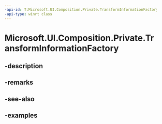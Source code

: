 ```yaml
---
-api-id: T:Microsoft.UI.Composition.Private.TransformInformationFactory
-api-type: winrt class
---
```


# Microsoft.UI.Composition.Private.TransformInformationFactory

<!--
public sealed class TransformInformationFactory : Microsoft.UI.Composition.Private.ITransformInformationFactory
-->


## -description

## -remarks

## -see-also

## -examples


